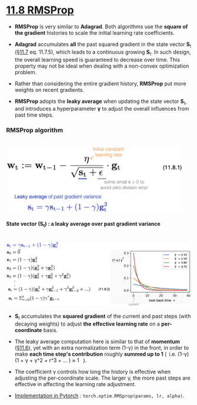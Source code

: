 # [11.8 RMSProp](https://d2l.ai/chapter_optimization/rmsprop.html)

- **RMSProp** is very similar to **Adagrad**. Both algorithms use the **square of the gradient** histories to scale the initial learning rate coefficients.


- **Adagrad** accumulates **all** the past squared gradient in the state vector **S**<sub>t</sub> ([§11.7](./d2l_briefs/11.7_adagrad.md) eq. 11.7.5), which leads to a continuous growing **S**<sub>t</sub>. In such design, the overall learning speed is guaranteed to decrease over time. This property may not be ideal when dealing with a non-convex optimization problem. 

- Rather than considering the entire gradient history, **RMSProp** put more weights on recent gradients. 
  
- **RMSProp** adopts the **leaky average** when updating the state vector **S**<sub>t</sub>, and introduces a hyperparameter **γ** to adjust the overall influences from past time steps. 
  
### RMSProp algorithm

&emsp;&emsp;&emsp; <img src='./images/eq_11.8.1.png' width='480'/> <br>

#### State vector (S<sub>t</sub>) : a leaky average over past gradient variance

&emsp;&emsp;&emsp; <img src='./images/eq_11.8.2.png' width='800'/> <br>

- **S**<sub>t</sub> accumulates the **squared gradient** of the current and past steps (with decaying weights) to adjust **the effective learning rate** on a **per-coordinate** basis. 

- The leaky average computation here is similar to that of **momentum** ([§11.6](./d2l_briefs/11.6_momentum.md)), yet with an extra normalization term (1-γ) in the front, in order to make **each time step's contribution** roughly **summed up to 1** (&ensp;i.e.  (1-γ) (1 + γ + γ^2 + r^3 + ... ) ≈ 1 &ensp;).

- The coefficient γ controls how long the history is effective when adjusting the per-coordinate scale. The larger γ, the more past steps are effective in affecting the learning rate adjustment. 


- [Implementation in Pytorch](https://pytorch.org/docs/stable/generated/torch.optim.RMSprop.html) : ``torch.optim.RMSprop(params, lr, alpha)``. 

